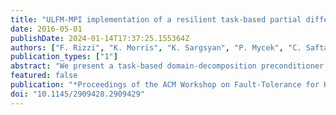 ```yaml
---
title: "ULFM-MPI implementation of a resilient task-based partial differential equations preconditioner"
date: 2016-05-01
publishDate: 2024-01-14T17:37:25.155364Z
authors: ["F. Rizzi", "K. Morris", "K. Sargsyan", "P. Mycek", "C. Safta", "B. Debusschere", "O. Le Maı̂tre", "O. Knio"]
publication_types: ["1"]
abstract: "We present a task-based domain-decomposition preconditioner for partial differential equations (PDEs) resilient to silent data corruption (SDC) and hard faults.  The algorithm exploits a reformulation of the PDE as a sampling problem, followed by a regression-based solution update that is resilient to SDC. We adopt a server-client model implemented using the User Level Fault Mitigation MPI (MPI-ULFM). All state information is held by the servers, while clients only serve as computational units. The task-based nature of the algorithm and the capabilities of ULFM are complemented at the algorithm level to support missing tasks, making the application resilient to hard faults affecting the clients.  Weak and strong scaling tests up to ~115k cores show an excellent performance of the application with efficiencies above 90%, demonstrating the suitability to run at large scale. We demonstrate the resilience of the application for a 2D elliptic PDE by injecting SDC using a random single bit-flip model, and hard faults in the form of clients crashing. We show that in all cases, the application converges to the right solution. We analyze the overhead caused by the faults, and show that, for the test problem considered, the overhead incurred due to SDC is minimal compared to that from the hard faults."
featured: false
publication: "*Proceedings of the ACM Workshop on Fault-Tolerance for HPC at Extreme Scale*"
doi: "10.1145/2909428.2909429"
---
```



